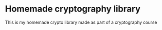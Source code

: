 # Homemade cryptography library
This is my homemade crypto library made as part of a cryptography course
